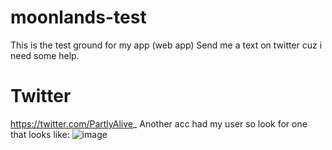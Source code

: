 # moonlands-test
This is the test ground for my app (web app)
Send me a text on twitter cuz i need some help.

# Twitter
https://twitter.com/PartlyAlive_
Another acc had my user so look for one that looks like:
![image](https://user-images.githubusercontent.com/92959854/148096136-0d2cf596-ecd4-429c-b61b-a7aa02bf5e09.png)

